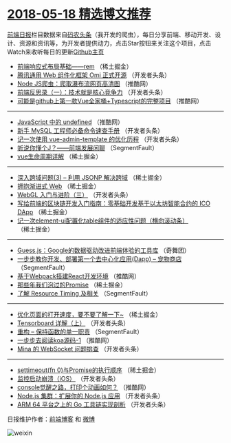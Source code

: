 # [2018-05-18 精选博文推荐](https://toutiao.qdkfweb.cn/date/2018/05/18)

[前端日报](https://qdkfweb.cn/c/news)栏目数据来自[码农头条](https://toutiao.qdkfweb.cn/)（我开发的爬虫），每日分享前端、移动开发、设计、资源和资讯等，为开发者提供动力，点击Star按钮来关注这个项目，点击Watch来收听每日的更新[Github主页](https://github.com/kujian/frontendDaily)
* [前端响应式布局基础——rem](https://toutiao.qdkfweb.cn/74756.html) （稀土掘金）
* [腾讯通用 Web 组件化框架 Omi 正式开源](https://toutiao.qdkfweb.cn/74677.html) （开发者头条）
* [Node JS爬虫：爬取瀑布流网页高清图](https://toutiao.qdkfweb.cn/74711.html) （推酷网）
* [前端反思录（一）：技术就是核心竞争力](https://toutiao.qdkfweb.cn/74668.html) （开发者头条）
* [可能是github上第一款Vue全家桶+Typescript的完整项目](https://toutiao.qdkfweb.cn/74714.html) （推酷网）

***
* [JavaScript 中的 undefined](https://toutiao.qdkfweb.cn/74718.html) （推酷网）
* [新手 MySQL 工程师必备命令速查手册](https://toutiao.qdkfweb.cn/74667.html) （开发者头条）
* [记一次使用 vue-admin-template 的优化历程](https://toutiao.qdkfweb.cn/74671.html) （开发者头条）
* [听说你懂个J？——前端发展闲聊](https://toutiao.qdkfweb.cn/74662.html) （SegmentFault）
* [vue生命周期详解](https://toutiao.qdkfweb.cn/74762.html) （稀土掘金）

***
* [深入跨域问题(3) &#8211; 利用 JSONP 解决跨域](https://toutiao.qdkfweb.cn/74666.html) （稀土掘金）
* [拥抱渐进式 Web](https://toutiao.qdkfweb.cn/74754.html) （稀土掘金）
* [WebGL 入门与进阶（三）](https://toutiao.qdkfweb.cn/74676.html) （开发者头条）
* [写给前端的区块链开发入门指南：零基础开发基于以太坊智能合约的 ICO DApp](https://toutiao.qdkfweb.cn/74766.html) （稀土掘金）
* [记一次element-ui配置化table组件的适应性问题（横向滚动条）](https://toutiao.qdkfweb.cn/74755.html) （稀土掘金）

***
* [Guess.js：Google的数据驱动改进前端体验的工具库](https://toutiao.qdkfweb.cn/74780.html) （奇舞团）
* [一步步教你开发、部署第一个去中心化应用(Dapp) &#8211; 宠物商店](https://toutiao.qdkfweb.cn/74658.html) （SegmentFault）
* [基于Webpack搭建React开发环境](https://toutiao.qdkfweb.cn/74713.html) （推酷网）
* [那些年我们泡过的Promise](https://toutiao.qdkfweb.cn/74759.html) （稀土掘金）
* [了解 Resource Timing 及相关](https://toutiao.qdkfweb.cn/74660.html) （SegmentFault）

***
* [优化页面的打开速度，要不要了解一下~](https://toutiao.qdkfweb.cn/74760.html) （稀土掘金）
* [Tensorboard 详解（上）](https://toutiao.qdkfweb.cn/74682.html) （开发者头条）
* [重构 &#8211; 保持函数的单一职责](https://toutiao.qdkfweb.cn/74661.html) （SegmentFault）
* [一步步去阅读koa源码-1](https://toutiao.qdkfweb.cn/74715.html) （推酷网）
* [Mina 的 WebSocket 问题排查](https://toutiao.qdkfweb.cn/74672.html) （开发者头条）

***
* [settimeout(fn 0)与Promise的执行顺序](https://toutiao.qdkfweb.cn/74761.html) （稀土掘金）
* [监控启动崩溃（iOS）](https://toutiao.qdkfweb.cn/74683.html) （开发者头条）
* [console觉醒之路，打印个动画如何？](https://toutiao.qdkfweb.cn/74716.html) （推酷网）
* [Node.js 集群：扩展你的 Node.js 应用](https://toutiao.qdkfweb.cn/74673.html) （开发者头条）
* [ARM 64 平台之上的 Go 工具链实现剖析](https://toutiao.qdkfweb.cn/74684.html) （开发者头条）

日报维护作者：[前端博客](https://qdkfweb.cn/) 和 [微博](https://qdkfweb.cn/go/weibo)

![weixin](https://user-images.githubusercontent.com/3055447/38468989-651132ac-3b80-11e8-8e6b-15122322a9d7.png)